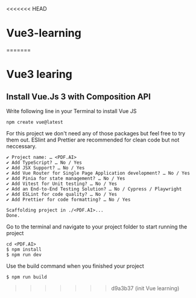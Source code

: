 <<<<<<< HEAD
# Vue3-learning
=======
# Vue3 learing


## Install Vue.Js 3 with Composition API

Write following line in your Terminal to install Vue JS

```
npm create vue@latest
```

For this project we don't need any of those packages but feel free to try them out.
ESlint and Prettier are recommended for clean code but not neccessary. 


```
✔ Project name: … <PDF.AI>
✔ Add TypeScript? … No / Yes
✔ Add JSX Support? … No / Yes
✔ Add Vue Router for Single Page Application development? … No / Yes
✔ Add Pinia for state management? … No / Yes
✔ Add Vitest for Unit testing? … No / Yes
✔ Add an End-to-End Testing Solution? … No / Cypress / Playwright
✔ Add ESLint for code quality? … No / Yes
✔ Add Prettier for code formatting? … No / Yes

Scaffolding project in ./<PDF.AI>...
Done.
```

Go to the terminal and navigate to your project folder to start running the project

```
cd <PDF.AI>
$ npm install
$ npm run dev
```

Use the build command when you finished your project 

```
$ npm run build
```
>>>>>>> d9a3b37 (init Vue learning)
